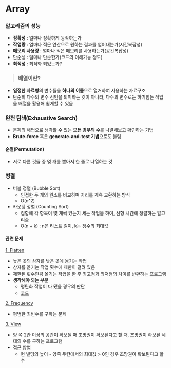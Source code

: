 # Array

### 알고리즘의 성능
- **정확성** : 얼마나 정확하게 동작하는가
- **작업량** : 얼마나 적은 연산으로 원하는 결과를 얻어내는가(시간복잡성)
- **메모리 사용량** : 얼마나 적은 메모리를 사용하는가(공간복잡성)
- 단순성 : 얼마나 단순한가(코드의 이해가능 정도)
- **최적성** : 최적화 되었는가?

> ### 배열이란?
- **일정한 자료형**의 변수들을 **하나의 이름**으로 열거하여 사용하는 자료구조
- 단순히 다수의 변수 선언을 의미하는 것이 아니라, 다수의 변수로는 하기힘든 작업을 배열을 활용해 쉽게할 수 있음

### 완전 탐색(Exhaustive Search)
- 문제의 해법으로 생각할 수 있는 **모든 경우의 수**를 나열해보고 확인하는 기법
- **Brute-force** 혹은 **generate-and-test 기법**으로도 불림

#### 순열(Permutation)
- 서로 다른 것들 중 몇 개를 뽑아서 한 줄로 나열하는 것

### 정렬
- 버블 정렬 (Bubble Sort)
  - 인접한 두 개의 원소를 비교하며 자리를 계속 교환하는 방식
  - O(n^2)
- 카운팅 정렬 (Counting Sort)
  - 집합에 각 항목이 몇 개씩 있는지 세는 작업을 하여, 선형 시간에 정렬하는 알고리즘
  - O(n + k) : n은 리스트 길이, k는 정수의 최대값

#### 관련 문제
[1. Flatten](https://github.com/KimUJin3359/Array/tree/master/Flatten)
- 높은 곳의 상자를 낮은 곳에 옮기는 작업
- 상자를 옮기는 작업 횟수에 제한이 걸려 있음
- 제한된 횟수만큼 옮기는 작업을 한 후 최고점과 최저점의 차이를 반환하는 프로그램
- **생각해야 되는 부분**
  - 평탄화 작업이 다 됐을 경우의 판단
  - [코드](https://github.com/KimUJin3359/Array/blob/master/Flatten/Flatten/main.cpp)

[2. Frequency](https://github.com/KimUJin3359/Array/tree/master/Frequency)
- 평범한 최빈수를 구하는 문제

[3. View](https://github.com/KimUJin3359/Array/tree/master/View)
- 양 쪽 2칸 이상의 공간이 확보될 때 조망권이 확보된다고 할 때, 조망권이 확보된 세대의 수를 구하는 프로그램
- 접근 방법
  - 현 빌딩의 높이 - 양쪽 두칸에서의 최대값 > 0인 경우 조망권이 확보된다고 할 수 
